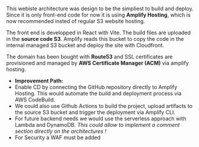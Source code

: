This webiste architecture was design to be the simpliest to build and deploy. Since it is only front-end code for now it is using **Amplify Hosting**, which is now recommended insted of regular S3 website hosting.

The front end is developped in React with Vite. The build files are uploaded in the **source code S3**. Amplify reads this bucket to copy the code in the internal managed S3 bucket and deploy the site with Cloudfront. 

The domain has been bought with **Route53** and SSL certificates are provisioned and managed by **AWS Certificate Manager (ACM)** via amplify hosting.

- **Improvement Path:**
- Enable CD by connecting the GitHub repository directly to Amplify Hosting. This would automate the build and deployment process via AWS CodeBuild.
- We could also use Github Actions to build the project, upload artifacts to the source  S3 bucket and trigger the deployment via Amplify CLI.
- For future backend needs we would use the serverless approach with Lambda and DynamoDB. 
*This could allow to implement a comment section directly on the architectures !*  
- For Security a WAF must be added 
